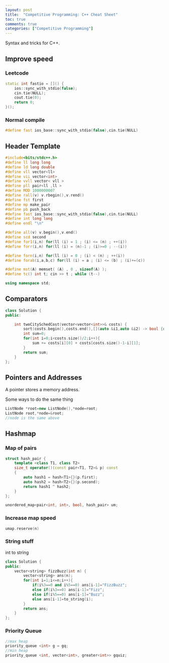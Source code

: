 ```yaml
---
layout: post
title:  "Competitive Programming: C++ Cheat Sheet"
toc: true
comments: true
categories: ["Competitive Programming"]
---
```

Syntax and tricks for C++.

## Improve speed

### Leetcode

```c++
static int fastio = []() {
    ios::sync_with_stdio(false);
    cin.tie(NULL);
    cout.tie(0);
    return 0;
}();
```

### Normal compile

```c++
#define fast ios_base::sync_with_stdio(false),cin.tie(NULL)
```

## Header Template

```c++
#include<bits/stdc++.h>
#define ll long long
#define ld long double
#define vll vector<ll>
#define vii vector<int>
#define vvll vector< vll >
#define pll pair<ll ,ll >
#define MOD 1000000007
#define rall(v) v.rbegin(),v.rend()
#define fst first
#define mp make_pair
#define pb push_back
#define fast ios_base::sync_with_stdio(false),cin.tie(NULL)
#define int long long
#define endl "\n"

#define all(v) v.begin(),v.end()
#define scd second
#define for1(i,n) for(ll (i) = 1 ; (i) <= (n) ; ++(i))
#define forr(i,n) for(ll (i) = (n)-1 ; (i)>=0 ; --(i))

#define forn(i,n) for(ll (i) = 0 ; (i) < (n) ; ++(i))
#define forab(i,a,b,c) for(ll (i) = a ; (i) <= (b) ; (i)+=(c))

#define mst(A) memset( (A) , 0 , sizeof(A) );
#define tc() int t; cin >> t ; while (t--)

using namespace std;
```

## Comparators

```c++
class Solution {
public:

    int twoCitySchedCost(vector<vector<int>>& costs) {
        sort(costs.begin(),costs.end(),[](auto &i1,auto &i2) -> bool {return i1[0] - i1[1] < i2[0] - i2[1];});
        int sum=0;
        for(int i=0;i<costs.size()/2;i++){
            sum += costs[i][0] + costs[costs.size()-1-i][1];
        }
        return sum;
    }
};
```

## Pointers and Addresses

A pointer stores a memory address.

Some ways to do the same thing

```c++
ListNode *root=new ListNode(),*node=root;
ListNode root,*node=&root;
//node is the same above
```

## Hashmap

### Map of pairs

```c++
struct hash_pair {
    template <class T1, class T2>
    size_t operator()(const pair<T1, T2>& p) const
    {
        auto hash1 = hash<T1>{}(p.first); 
        auto hash2 = hash<T2>{}(p.second); 
        return hash1 ^ hash2; 
    } 
}; 

unordered_map<pair<int, int>, bool, hash_pair> um;
```

### Increase map speed

```c++
umap.reserve(n)
```

### String stuff

int to string

```c++
class Solution {
public:
    vector<string> fizzBuzz(int n) {
        vector<string> ans(n);
        for(int i=1;i<=n;i++){
            if(i%3==0 and i%5==0) ans[i-1]="FizzBuzz";
            else if(i%3==0) ans[i-1]="Fizz";
            else if(i%5==0) ans[i-1]="Buzz";
            else ans[i-1]=to_string(i);
        }
        return ans;
    }
};
```

### Priority Queue

```c++
//max heap
priority_queue <int> g = gq;
//min heap
priority_queue <int, vector<int>, greater<int>> gquiz;
```
